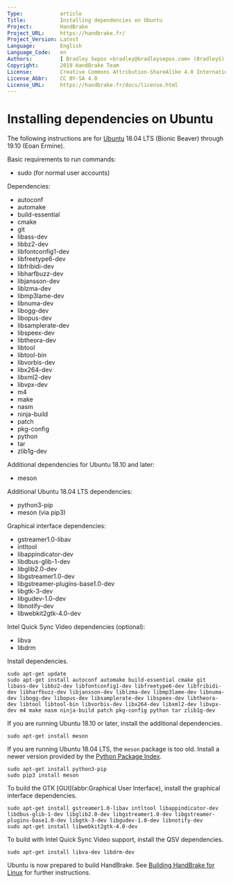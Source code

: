 ```yaml
---
Type:            article
Title:           Installing dependencies on Ubuntu
Project:         HandBrake
Project_URL:     https://handbrake.fr/
Project_Version: Latest
Language:        English
Language_Code:   en
Authors:         [ Bradley Sepos <bradley@bradleysepos.com> (BradleyS) ]
Copyright:       2019 HandBrake Team
License:         Creative Commons Attribution-ShareAlike 4.0 International
License_Abbr:    CC BY-SA 4.0
License_URL:     https://handbrake.fr/docs/license.html
---
```


Installing dependencies on Ubuntu
=================================

The following instructions are for [Ubuntu](https://www.ubuntu.com) 18.04 LTS (Bionic Beaver) through 19.10 (Eoan Ermine).

Basic requirements to run commands:

- sudo (for normal user accounts)

Dependencies:

- autoconf
- automake
- build-essential
- cmake
- git
- libass-dev
- libbz2-dev
- libfontconfig1-dev
- libfreetype6-dev
- libfribidi-dev
- libharfbuzz-dev
- libjansson-dev
- liblzma-dev
- libmp3lame-dev
- libnuma-dev
- libogg-dev
- libopus-dev
- libsamplerate-dev
- libspeex-dev
- libtheora-dev
- libtool
- libtool-bin
- libvorbis-dev
- libx264-dev
- libxml2-dev
- libvpx-dev
- m4
- make
- nasm
- ninja-build
- patch
- pkg-config
- python
- tar
- zlib1g-dev

Additional dependencies for Ubuntu 18.10 and later:

- meson

Additional Ubuntu 18.04 LTS dependencies:

- python3-pip
- meson (via pip3)

Graphical interface dependencies:

- gstreamer1.0-libav
- intltool
- libappindicator-dev
- libdbus-glib-1-dev
- libglib2.0-dev
- libgstreamer1.0-dev
- libgstreamer-plugins-base1.0-dev
- libgtk-3-dev
- libgudev-1.0-dev
- libnotify-dev
- libwebkit2gtk-4.0-dev

Intel Quick Sync Video dependencies (optional):

- libva
- libdrm

Install dependencies.

    sudo apt-get update
    sudo apt-get install autoconf automake build-essential cmake git libass-dev libbz2-dev libfontconfig1-dev libfreetype6-dev libfribidi-dev libharfbuzz-dev libjansson-dev liblzma-dev libmp3lame-dev libnuma-dev libogg-dev libopus-dev libsamplerate-dev libspeex-dev libtheora-dev libtool libtool-bin libvorbis-dev libx264-dev libxml2-dev libvpx-dev m4 make nasm ninja-build patch pkg-config python tar zlib1g-dev

If you are running Ubuntu 18.10 or later, install the additional dependencies.

    sudo apt-get install meson

If you are running Ubuntu 18.04 LTS, the `meson` package is too old. Install a newer version provided by the [Python Package Index](https://pypi.org/).

    sudo apt-get install python3-pip
    sudo pip3 install meson

To build the GTK [GUI](abbr:Graphical User Interface), install the graphical interface dependencies.

    sudo apt-get install gstreamer1.0-libav intltool libappindicator-dev libdbus-glib-1-dev libglib2.0-dev libgstreamer1.0-dev libgstreamer-plugins-base1.0-dev libgtk-3-dev libgudev-1.0-dev libnotify-dev
    sudo apt-get install libwebkit2gtk-4.0-dev

To build with Intel Quick Sync Video support, install the QSV dependencies.

    sudo apt-get install libva-dev libdrm-dev

Ubuntu is now prepared to build HandBrake. See [Building HandBrake for Linux](build-linux.html) for further instructions.
